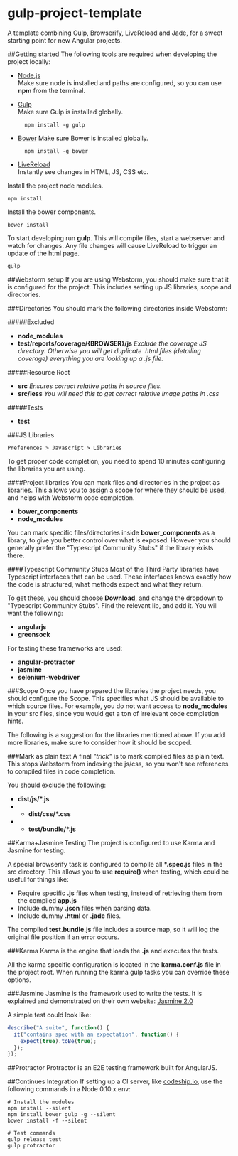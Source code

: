 gulp-project-template
=====================
A template combining Gulp, Browserify, LiveReload and Jade, for a sweet starting point for new Angular projects.


##Getting started
The following tools are required when developing the project locally:

* [Node.js](http://nodejs.org/ "Node")  
  Make sure node is installed and paths are configured, so you can use **npm** from the terminal.
  
* [Gulp](https://github.com/gulpjs/gulp "Gulp")  
  Make sure Gulp is installed globally.

		npm install -g gulp

* [Bower](http://bower.io/ "Bower")
  Make sure Bower is installed globally.

		npm install -g bower
		
* [LiveReload](http://feedback.livereload.com/knowledgebase/articles/86242-how-do-i-install-and-use-the-browser-extensions)  
  Instantly see changes in HTML, JS, CSS etc.

Install the project node modules.   
		
	npm install

Install the bower components.

	bower install

To start developing run **gulp**. This will compile files, start a webserver and watch for changes. Any file changes will cause LiveReload to trigger an update of the html page.

    gulp


##Webstorm setup
If you are using Webstorm, you should make sure that it is configured for the project. This includes setting up JS libraries, scope and directories.


###Directories
You should mark the following directories inside Webstorm:

#####Excluded 
* **node_modules**
* **test/reports/coverage/{BROWSER}/js** _Exclude the coverage JS directory. Otherwise you will get duplicate .html files (detailing coverage) everything you are looking up a .js file._

#####Resource Root 
* **src** _Ensures correct relative paths in source files._
* **src/less** _You will need this to get correct relative image paths in .css_

#####Tests 
* **test**


###JS Libraries
	
	Preferences > Javascript > Libraries

To get proper code completion, you need to spend 10 minutes configuring the libraries you are using.


####Project libraries
You can mark files and directories in the project as libraries. This allows you to assign a scope for where they should be used, and helps with Webstorm code completion.

* **bower_components**
* **node_modules**

You can mark specific files/directories inside **bower_components** as a library, to give you better control over what is exposed. However you should generally prefer the "Typescript Community Stubs" if the library exists there.

####Typescript Community Stubs
Most of the Third Party libraries have Typescript interfaces that can be used. These interfaces knows exactly how the code is structured, what methods expect and what they return.

To get these, you should choose **Download**, and change the dropdown to "Typescript Community Stubs". Find the relevant lib, and add it. You will want the following:

* **angularjs**
* **greensock**

For testing these frameworks are used:

* **angular-protractor**
* **jasmine**
* **selenium-webdriver**

###Scope
Once you have prepared the libraries the project needs, you should configure the Scope. This specifies what JS should be available to which source files. For example, you do not want access to **node_modules** in your src files, since you would get a ton of irrelevant code completion hints.

The following is a suggestion for the libraries mentioned above. If you add more libraries, make sure to consider how it should be scoped.

###Mark as plain text
A final *"trick"* is to mark compiled files as plain text. This stops Webstorm from indexing the js/css, so you won't see references to compiled files in code completion.

You should exclude the following:

* **dist/js/*.js**
* * **dist/css/*.css**
* * **test/bundle/*.js**


##Karma+Jasmine Testing
The project is configured to use Karma and Jasmine for testing.

A special browserify task is configured to compile all **\*.spec.js** files in the src directory. This allows you to use **require()** when testing, which could be useful for things like:

* Require specific **.js** files when testing, instead of retrieving them from the compiled **app.js**
* Include dummy **.json** files when parsing data.
* Include dummy **.html** or **.jade** files.

The compiled **test.bundle.js** file includes a source map, so it will log the original file position if an error occurs.



###Karma
Karma is the engine that loads the **.js** and executes the tests.

All the karma specific configuration is located in the **karma.conf.js** file in the project root. When running the karma gulp tasks you can override these options.

###Jasmine
Jasmine is the framework used to write the tests. It is explained and demonstrated on their own website: 
[Jasmine 2.0](http://jasmine.github.io/2.0/introduction.html) 

A simple test could look like: 

```javascript
describe("A suite", function() {
  it("contains spec with an expectation", function() {
    expect(true).toBe(true);
  });
});
```

##Protractor
Protractor is an E2E testing framework built for AngularJS.

##Continues Integration
If setting up a CI server, like [codeship.io](http://codeship.io), use the following commands in a Node 0.10.x env:


```
# Install the modules
npm install --silent
npm install bower gulp -g --silent
bower install -f --silent

# Test commands
gulp release test
gulp protractor
```